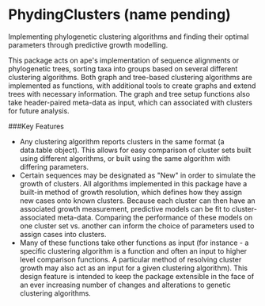 # PhydingClusters (name pending)
Implementing phylogenetic clustering algorithms and finding their optimal parameters through predictive growth modelling.

This package acts on ape's implementation of sequence alignments or phylogenetic trees, sorting taxa into groups based on several different clustering algorithms.
Both graph and tree-based clustering algorithms are implemented as functions, with additional tools to create graphs and extend trees with necessary information. 
The graph and tree setup functions also take header-paired meta-data as input, which can associated with clusters for future analysis.

###Key Features
* Any clustering algorithm reports clusters in the same format (a data.table object). This allows for easy comparison of cluster sets built using different algorithms, or built using the same algorithm with differing parameters.
* Certain sequences may be designated as "New" in order to simulate the growth of clusters. All algorithms implemented in this package have a built-in method of growth resolution, which defines how they assign new cases onto known clusters. Because each cluster can then have an associated growth measurement, predictive models can be fit to cluster-associated meta-data. Comparing the performance of these models on one cluster set vs. another can inform the choice of parameters used to assign cases into clusters.
* Many of these functions take other functions as input (for instance - a specific clustering algorithm is a function and often an input to higher level comparison functions. A particular method of resolving cluster growth may also act as an input for a given clustering algorithm). This design feature is intended to keep the package extensible in the face of an ever increasing number of changes and alterations to genetic clustering algorithms.
